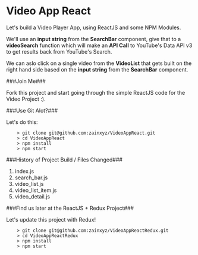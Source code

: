 # Video App React

Let's build a Video Player App, using ReactJS and some NPM Modules.

We'll use an **input string** from the **SearchBar** component, give that to a **videoSearch** function which will make an **API Call** to YouTube's Data API v3 to get results back from YouTube's Search.

We can aslo click on a single video from the **VideoList** that gets built on the right hand side based on the **input string** from the **SearchBar** component.

###Join Me###

Fork this project and start going through the simple ReactJS code for the Video Project :).

###Use Git Alot?###

Let's do this:

```
	> git clone git@github.com:zainxyz/VideoAppReact.git
	> cd VideoAppReact
	> npm install
	> npm start
```

###History of Project Build / Files Changed###

1. index.js
2. search_bar.js
3. video_list.js
4. video_list_item.js
5. video_detail.js

###Find us later at the ReactJS + Redux Project###

Let's update this project with Redux!

```
	> git clone git@github.com:zainxyz/VideoAppReactRedux.git
	> cd VideoAppReactRedux
	> npm install
	> npm start
```